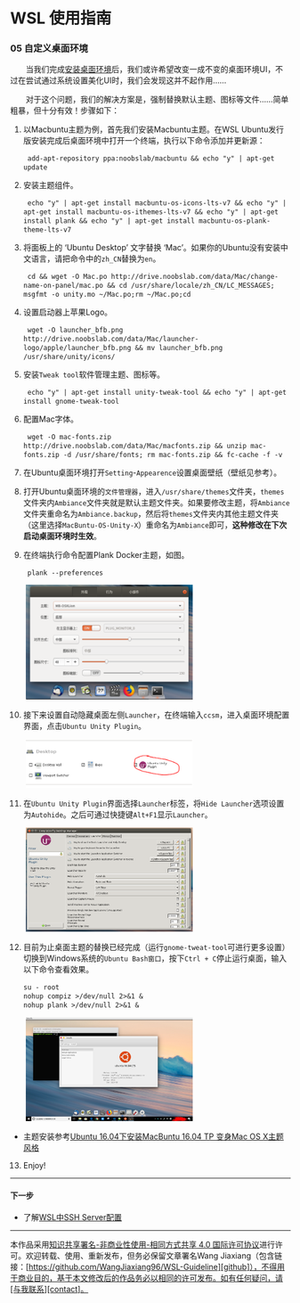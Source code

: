 # WSL 使用指南

### 05 自定义桌面环境

&emsp;&emsp;当我们完成[安装桌面环境](04-安装桌面环境.md)后，我们或许希望改变一成不变的桌面环境UI，不过在尝试通过系统设置美化UI时，我们会发现这并不起作用……

&emsp;&emsp;对于这个问题，我们的解决方案是，强制替换默认主题、图标等文件……简单粗暴，但十分有效！步骤如下：

1. 以Macbuntu主题为例，首先我们安装Macbuntu主题。在WSL Ubuntu发行版安装完成后桌面环境中打开一个终端，执行以下命令添加并更新源：

        add-apt-repository ppa:noobslab/macbuntu && echo "y" | apt-get update

2. 安装主题组件。

        echo "y" | apt-get install macbuntu-os-icons-lts-v7 && echo "y" | apt-get install macbuntu-os-ithemes-lts-v7 && echo "y" | apt-get install plank && echo "y" | apt-get install macbuntu-os-plank-theme-lts-v7

3. 将面板上的 ‘Ubuntu Desktop’ 文字替换 ‘Mac’。如果你的Ubuntu没有安装中文语言，请把命令中的`zh_CN`替换为`en`。

        cd && wget -O Mac.po http://drive.noobslab.com/data/Mac/change-name-on-panel/mac.po && cd /usr/share/locale/zh_CN/LC_MESSAGES; msgfmt -o unity.mo ~/Mac.po;rm ~/Mac.po;cd

4. 设置启动器上苹果Logo。

        wget -O launcher_bfb.png http://drive.noobslab.com/data/Mac/launcher-logo/apple/launcher_bfb.png && mv launcher_bfb.png /usr/share/unity/icons/

5. 安装`Tweak tool`软件管理主题、图标等。

        echo "y" | apt-get install unity-tweak-tool && echo "y" | apt-get install gnome-tweak-tool

6. 配置Mac字体。

        wget -O mac-fonts.zip http://drive.noobslab.com/data/Mac/macfonts.zip && unzip mac-fonts.zip -d /usr/share/fonts; rm mac-fonts.zip && fc-cache -f -v

7. 在Ubuntu桌面环境打开`Setting`-`Appearence`设置桌面壁纸（壁纸见参考）。

8. 打开Ubuntu桌面环境的`文件管理器`，进入`/usr/share/themes`文件夹，`themes`文件夹内`Ambiance`文件夹就是默认主题文件夹。如果要修改主题，将`Ambiance`文件夹重命名为`Ambiance.backup`，然后将`themes`文件夹内其他主题文件夹（这里选择`MacBuntu-OS-Unity-X`）重命名为`Ambiance`即可，**这种修改在下次启动桌面环境时生效**。

9. 在终端执行命令配置Plank Docker主题，如图。

        plank --preferences

&emsp;&emsp;<img width="300" src="../images/05-自定义桌面环境/plank.png">


10. 接下来设置自动隐藏桌面左侧`Launcher`，在终端输入`ccsm`，进入桌面环境配置界面，点击`Ubuntu Unity Plugin`。

&emsp;&emsp;<img width="300" src="../images/05-自定义桌面环境/unity.png">

11. 在`Ubuntu Unity Plugin`界面选择`Launcher`标签，将`Hide Launcher`选项设置为`Autohide`。之后可通过快捷键`Alt+F1`显示`Launcher`。

&emsp;&emsp;<img width="300" src="../images/05-自定义桌面环境/launcher.png">

12. 目前为止桌面主题的替换已经完成（运行`gnome-tweat-tool`可进行更多设置）切换到Windows系统的`Ubuntu Bash窗口`，按下`Ctrl + C`停止运行桌面，输入以下命令查看效果。

        su - root
        nohup compiz >/dev/null 2>&1 &
        nohup plank >/dev/null 2>&1 &

&emsp;&emsp;<img width="300" src="../images/05-自定义桌面环境/mac.png">

* 主题安装参考[Ubuntu 16.04下安装MacBuntu 16.04 TP 变身Mac OS X主题风格](https://www.linuxidc.com/Linux/2016-06/131947.htm)

13. Enjoy!

---
#### 下一步

* 了解[WSL中SSH Server配置](06-配置SSH.md)


---
本作品采用[知识共享署名-非商业性使用-相同方式共享 4.0 国际许可协议][privacy]进行许可。欢迎转载、使用、重新发布，但务必保留文章署名Wang Jiaxiang（包含链接：[https://github.com/WangJiaxiang96/WSL-Guideline][github]），不得用于商业目的，基于本文修改后的作品务必以相同的许可发布。如有任何疑问，请[与我联系][contact]。 

[privacy]:https://creativecommons.org/licenses/by-nc-sa/4.0/
[github]:https://github.com/WangJiaxiang96/WSL-Guideline
[contact]:mailto:wangjiaxiang96@outlook.com